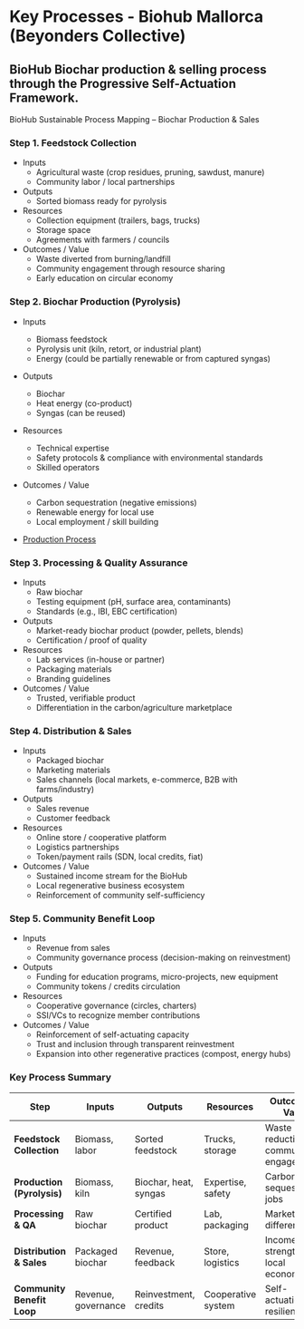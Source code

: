 # Key Processes - Biohub Mallorca (Beyonders Collective)

## BioHub Biochar production & selling process through the Progressive Self-Actuation Framework.

BioHub Sustainable Process Mapping – Biochar Production & Sales

### Step 1. Feedstock Collection
- Inputs
    - Agricultural waste (crop residues, pruning, sawdust, manure)
    - Community labor / local partnerships
- Outputs
    - Sorted biomass ready for pyrolysis
- Resources
    - Collection equipment (trailers, bags, trucks)
    - Storage space
    - Agreements with farmers / councils
- Outcomes / Value
    - Waste diverted from burning/landfill
    - Community engagement through resource sharing
    - Early education on circular economy

### Step 2. Biochar Production (Pyrolysis)
- Inputs
    - Biomass feedstock
    - Pyrolysis unit (kiln, retort, or industrial plant)
    - Energy (could be partially renewable or from captured syngas)
- Outputs
    - Biochar
    - Heat energy (co-product)
    - Syngas (can be reused)
- Resources
    - Technical expertise
    - Safety protocols & compliance with environmental standards
    - Skilled operators
- Outcomes / Value
    - Carbon sequestration (negative emissions)
    - Renewable energy for local use
    - Local employment / skill building

- [Production Process](https://github.com/selfdriven-foundation/onboarding/tree/main/use-cases/beyonders-collective-biohub-mallorca/use-cases-biohub-mallorca-design-processes-production.md)

### Step 3. Processing & Quality Assurance
- Inputs
    - Raw biochar
    - Testing equipment (pH, surface area, contaminants)
    - Standards (e.g., IBI, EBC certification)
- Outputs
    - Market-ready biochar product (powder, pellets, blends)
    - Certification / proof of quality
- Resources
    - Lab services (in-house or partner)
    - Packaging materials
    - Branding guidelines
- Outcomes / Value
    - Trusted, verifiable product
    - Differentiation in the carbon/agriculture marketplace

### Step 4. Distribution & Sales
- Inputs
    - Packaged biochar
    - Marketing materials
    - Sales channels (local markets, e-commerce, B2B with farms/industry)
- Outputs
    - Sales revenue
    - Customer feedback
- Resources
    - Online store / cooperative platform
    - Logistics partnerships
    - Token/payment rails (SDN, local credits, fiat)
- Outcomes / Value
    - Sustained income stream for the BioHub
    - Local regenerative business ecosystem
    - Reinforcement of community self-sufficiency

### Step 5. Community Benefit Loop
- Inputs
    - Revenue from sales
    - Community governance process (decision-making on reinvestment)
- Outputs
    - Funding for education programs, micro-projects, new equipment
    - Community tokens / credits circulation
- Resources
    - Cooperative governance (circles, charters)
    - SSI/VCs to recognize member contributions
- Outcomes / Value
    - Reinforcement of self-actuating capacity
    - Trust and inclusion through transparent reinvestment
    - Expansion into other regenerative practices (compost, energy hubs)


### Key Process Summary

| Step                   | Inputs              | Outputs                    | Resources              | Outcomes / Value                        |
|-------------------------|---------------------|----------------------------|------------------------|-----------------------------------------|
| **Feedstock Collection** | Biomass, labor      | Sorted feedstock           | Trucks, storage        | Waste reduction, community engagement   |
| **Production (Pyrolysis)** | Biomass, kiln       | Biochar, heat, syngas      | Expertise, safety      | Carbon sequestration, jobs              |
| **Processing & QA**     | Raw biochar         | Certified product          | Lab, packaging         | Market trust, differentiation           |
| **Distribution & Sales**| Packaged biochar    | Revenue, feedback          | Store, logistics       | Income, strengthened local economy      |
| **Community Benefit Loop** | Revenue, governance | Reinvestment, credits      | Cooperative system     | Self-actuation, resilience              |
